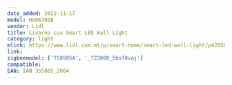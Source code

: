 ```yaml
---
date_added: 2022-11-17
model: HG06701B
vendor: Lidl
title: Livarno Lux Smart LED Wall Light
category: light
mlink: https://www.lidl.com.mt/p/smart-home/smart-led-wall-light/p42850
link: 
zigbeemodel: ['TS0505A', '_TZ3000_5bsf8vaj']
compatible: 
EAN: IAN 355085_2004
---
```

